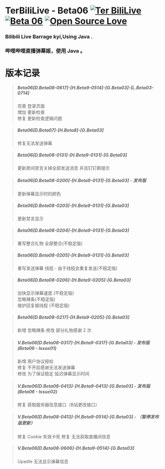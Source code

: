 # TerBiliLive - Beta06  [![Ter BiliLive](https://img.shields.io/badge/Ter-BiliLive-orange.svg)]() [![Beta 06](https://img.shields.io/badge/Beta-06-ff69b4.svg)]()  [![Open Source Love](https://badges.frapsoft.com/os/v2/open-source.svg?v=102)]()

### Bilibili Live Barrage kyi,Using Java .
### 哔哩哔哩直播弹幕姬，使用 Java 。  
 

# 版本记录

>##### Beta06[D.Beta08-0617]-[H.Beta9-0514]-[G.Beta03]-[L.Beta03-0714]  
> 完善 登录页面  
> 增加 更新检查  
> 修复 更新检查逻辑问题  

>##### Beta06[D.Beta07]-[H.Beta8]-[G.Beta03]  
> 修复无法发送弹幕

>##### Beta06[D.Beta08-0131]-[H.Beta9-0131]-[G.Beta03]  
> 更新房间禁言关掉全部发送消息 并且钉钉群提示

>##### Beta06[D.Beta08-0200]-[H.Beta9-0131]-[G.Beta03] - 发布版  
> 更新弹幕显示时的颜色

>##### Beta06[D.Beta08-0203]-[H.Beta9-0131]-[G.Beta03]  
> 更新禁言显示

>##### Beta06[D.Beta08-0204]-[H.Beta9-0131]-[G.Beta03]  
> 重写整合礼物 全部整合(不稳定版)

>##### Beta06[D.Beta08-0205]-[H.Beta9-0131]-[G.Beta03] 
> 重写发送弹幕 线程 - 由于线程会重复发送(不稳定版)

>##### Beta06[D.Beta08-0206]-[H.Beta9-0205]-[G.Beta03] 
> 加快显示弹幕速度 (不稳定版)  
> 忽略辣条(不稳定版)  
> 维护回复姬线程 (不稳定版)  

>##### Beta06[D.Beta08-0217]-[H.Beta9-0205]-[G.Beta03]  
> 新增 忽略辣条
> 修改 部分礼物感谢 2 次

>##### V.Beta06[D.Beta08-0317]-[H.Beta9-0317]-[G.Beta03] - 发布版(Beta06 - Issue01)
> 新增 用户协议授权  
> 修复 不开启感谢无法发送弹幕  
> 修改 为了保证稳定 延迟弹幕显示时间  

>##### V.Beta06[D.Beta08-0413]-[H.Beta9-0413]-[G.Beta03] - 发布版(Beta06 - Issue02)
> 修复 获取服务器信息接口（B站更改接口）  

>##### V.Beta06[D.Beta08-0413]-[H.Beta9-0514]-[G.Beta03] - （暂停发布版更新）
> 修复 Cookie 失效卡死 
> 修复 无法获取直播间信息 
   
>##### V.Beta06[D.Beta08-0606]-[H.Beta9-0514]-[G.Beta03]
>Upadte 无法显示弹幕信息

